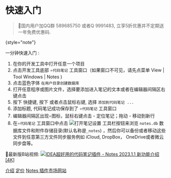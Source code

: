 # 快速入门

> 🌟国内用户加QQ群 589685750 或者Q 9991483, 立享5折优惠并不定期送一年免费优惠码.
> 
{style="note"}

一分钟快速入门
:
1. 在你的开发工具中打开任意一个项目
2. 点击开发工具底部 `⭐代码笔记` 工具窗口（如果窗口不可见，请先点菜单 <ui-path>View | Tool Windows | Notes </ui-path> )
3. 点击蓝色字体 `在用户目录创建数据库`
4. 打开任意程序或图片文件，选择要添加进入笔记的文本或者在编辑器间隔区右键点击
5. 按下 <shortcut key="$AddNotes" />快捷键,  按下 <shortcut key="ShowIntentionActions" /> 或者点击鼠标右键, 选择 `添加到代码笔记 ...`
6. 添加标题, 代码笔记成功保存到了 `⭐代码笔记` 工具窗口
7. 编辑器间隔区出现`⭐`图标，鼠标右键点击 - 定位笔记；拖动 - 移动到新行
8. 在`⭐代码笔记` 工具窗口中点击 <control>![](settings.svg)打开笔记设置</control> 工具栏按钮来浏览 `notes.db` 数据库文件和附件存储目录(默认名称是`_notes`)
   ，然后你可以备份或者移动这些文件到任意第三方文件同步服务例如 iCloud, DropBox， OneDrive或者微云同步盘等。

🎦最新版B站视频:
![](video-capture.svg)<a href="https://www.bilibili.com/video/BV1Fo4y1v7bQ/">IDEA超好用的代码笔记插件 - Notes 2023.1.1 新功能介绍 [4K]</a>



[//]: # (## 支持作者)

[//]: # (如果觉得本插件不错，提升了你的开发效率，但是因为国内特殊原因无法购买，那么可以请作者喝杯咖啡吧～您的支持是鼓励我前行的动力，非常感谢。)

[//]: # ()
[//]: # ()
[//]: # ()
[//]: # (| <img src="wechat.jpg" alt="微信" width="250" /> | <img src="alipay.jpg" alt="支付宝" width="250" /> |)

[//]: # (|-----------------------------------------------|------------------------------------------------|)

<seealso style="cards">
       <category ref="how-to">
           <a href="Introduction_CN.md" >介绍</a>
           <a href="Pricing-CN.md" >定价</a>
       </category>
       <category ref="ext">
           <a href="https://plugins.jetbrains.com/plugin/17501-notes/" summary="代码笔记插件网站">Notes 插件市场网站</a>
       </category>
</seealso>

[//]: # (English: []&#40;Quick-Start.md&#41;)